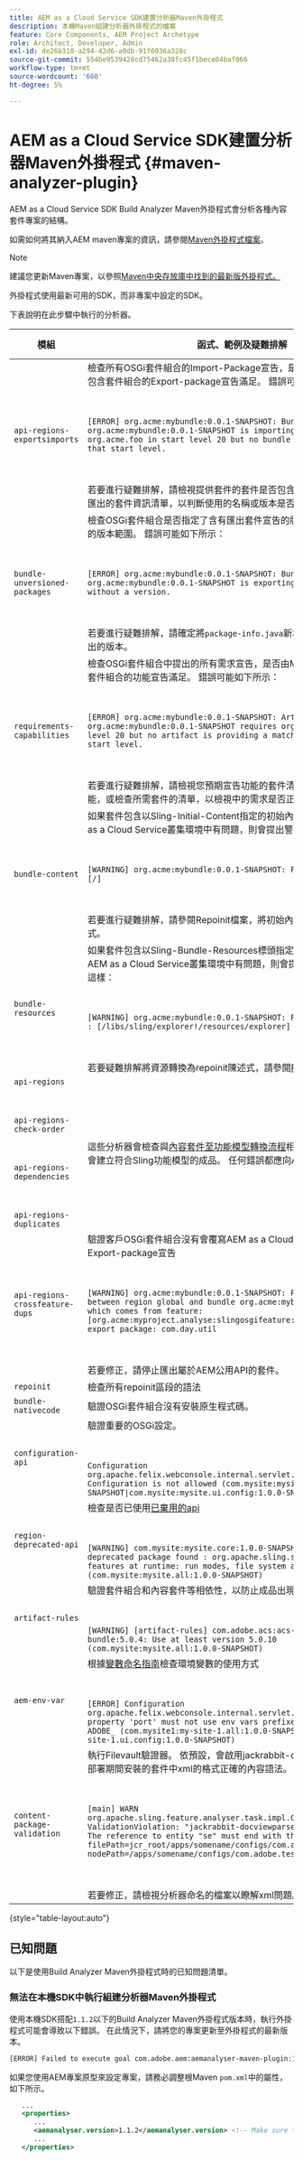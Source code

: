 ```yaml
---
title: AEM as a Cloud Service SDK建置分析器Maven外掛程式
description: 本機Maven組建分析器外掛程式的檔案
feature: Core Components, AEM Project Archetype
role: Architect, Developer, Admin
exl-id: de26b310-a294-42d6-a0db-91f6036a328c
source-git-commit: 554be9539428cd75462a38fc45f1bece04baf066
workflow-type: tm+mt
source-wordcount: '660'
ht-degree: 5%

---
```


# AEM as a Cloud Service SDK建置分析器Maven外掛程式 {#maven-analyzer-plugin}

AEM as a Cloud Service SDK Build Analyzer Maven外掛程式會分析各種內容套件專案的結構。

如需如何將其納入AEM maven專案的資訊，請參閱[Maven外掛程式檔案](https://github.com/adobe/aemanalyser-maven-plugin/blob/main/aemanalyser-maven-plugin/README.md)。

>[!NOTE]
>
>建議您更新Maven專案，以參照[Maven中央存放庫中找到的最新版外掛程式。](https://repo1.maven.org/maven2/com/adobe/aem/aemanalyser-maven-plugin/)

外掛程式使用最新可用的SDK，而非專案中設定的SDK。

下表說明在此步驟中執行的分析器。<!-- Note that some are executed in the local SDK, while others are only executed during the Cloud Manager pipeline deployment. -->

| 模組 | 函式、範例及疑難排解 | 本機 SDK | Cloud Manager |
|---|---|---|---|
| `api-regions-exportsimports` | 檢查所有OSGi套件組合的Import-Package宣告，是否由Maven專案中其他包含套件組合的Export-package宣告滿足。 錯誤可能如下所示： <p> </p> `[ERROR] org.acme:mybundle:0.0.1-SNAPSHOT: Bundle org.acme:mybundle:0.0.1-SNAPSHOT is importing package(s) org.acme.foo in start level 20 but no bundle is exporting these for that start level.`<p> </p>若要進行疑難排解，請檢視提供套件的套件是否包含在部署中，或檢視您預期匯出的套件資訊清單，以判斷使用的名稱或版本是否有誤。 | 是 | 是 |
| `bundle-unversioned-packages` | 檢查OSGi套件組合是否指定了含有匯出套件宣告的版本和含有匯入套件宣告的版本範圍。 錯誤可能如下所示： <p> </p> `[ERROR] org.acme:mybundle:0.0.1-SNAPSHOT: Bundle org.acme:mybundle:0.0.1-SNAPSHOT is exporting package org.acme.foo without a version.`<p> </p>若要進行疑難排解，請確定將`package-info.java`新增到該封裝，並指定要匯出的版本。 | 是 | 是 |
| `requirements-capabilities` | 檢查OSGi套件組合中提出的所有需求宣告，是否由Maven專案中包含的其他套件組合的功能宣告滿足。 錯誤可能如下所示： <p> </p> `[ERROR] org.acme:mybundle:0.0.1-SNAPSHOT: Artifact org.acme:mybundle:0.0.1-SNAPSHOT requires org.foo.bar in start level 20 but no artifact is providing a matching capability in this start level.`<p> </p> 若要進行疑難排解，請檢視您預期宣告功能的套件清單，以判斷為何遺失該功能，或檢查所需套件的清單，以檢視中的需求是否正確。 | 是 | 是 |
| `bundle-content` | 如果套件包含以Sling-Initial-Content指定的初始內容，而這些內容在AEM as a Cloud Service叢集環境中有問題，則會提出警告。 警告看起來像這樣： <p> </p> `[WARNING] org.acme:mybundle:0.0.1-SNAPSHOT: Found initial content : [/]` <p> </p>若要進行疑難排解，請參閱Repoinit檔案，將初始內容轉換為repoinit陳述式。 | 是 | 是 |
| `bundle-resources` | 如果套件包含以Sling-Bundle-Resources標頭指定的資源，而這些資源在AEM as a Cloud Service叢集環境中有問題，則會提出警告。 警告看起來像這樣：<p> </p> `[WARNING] org.acme:mybundle:0.0.1-SNAPSHOT: Found bundle resources : [/libs/sling/explorer!/resources/explorer]`<p> </p> 若要疑難排解將資源轉換為repoinit陳述式，請參閱[Repoinit檔案](https://experienceleague.adobe.com/docs/experience-manager-cloud-service/implementing/developing/aem-project-content-package-structure.html?lang=en#repo-init)。 | 是 | 是 |
| `api-regions`<p> </p>`api-regions-check-order`<p> </p>`api-regions-dependencies`<p> </p>`api-regions-duplicates` | 這些分析器會檢查與[內容套件至功能模型轉換流程](https://experienceleague.adobe.com/docs/experience-manager-cloud-service/implementing/deploying/overview.html?lang=en#deploying)相關的一些細節，這些流程會建立符合Sling功能模型的成品。 任何錯誤都應向Adobe客戶支援回報。 | 是 | 是 |
| `api-regions-crossfeature-dups` | 驗證客戶OSGi套件組合沒有會覆寫AEM as a Cloud Service公用API的Export-package宣告<p> </p>`[WARNING] org.acme:mybundle:0.0.1-SNAPSHOT: Package overlap found between region global and bundle org.acme:mybundle:0.0.1.SNAPSHOT which comes from feature: [org.acme:myproject.analyse:slingosgifeature:0.0.1-SNAPSHOT]. Both export package: com.day.util`<p> </p>若要修正，請停止匯出屬於AEM公用API的套件。 | 是 | 是 |
| `repoinit` | 檢查所有repoinit區段的語法 | 是 | 是 |
| `bundle-nativecode` | 驗證OSGi套件組合沒有安裝原生程式碼。 | 是 | 是 |
| `configuration-api` | 驗證重要的OSGi設定。 <p> </p> `Configuration org.apache.felix.webconsole.internal.servlet.OsgiManager: Configuration is not allowed (com.mysite:mysite.all:1.0.0-SNAPSHOT\|com.mysite:mysite.ui.config:1.0.0-SNAPSHOT)` | 是 | 是 |
| `region-deprecated-api` | 檢查是否已使用[已棄用的api](https://experienceleague.adobe.com/docs/experience-manager-cloud-service/release-notes/deprecated-apis.html) <p> </p>`[WARNING] com.mysite:mysite.core:1.0.0-SNAPSHOT: Usage of deprecated package found : org.apache.sling.settings : Avoid these features at runtime: run modes, file system access (com.mysite:mysite.all:1.0.0-SNAPSHOT)` | 是 | 是 |
| `artifact-rules` | 驗證套件組合和內容套件等相依性，以防止成品出現已知問題。<p> </p>`[WARNING] [artifact-rules] com.adobe.acs:acs-aem-commons-bundle:5.0.4: Use at least version 5.0.10 (com.mysite:mysite.all:1.0.0-SNAPSHOT)` | 是 | 是 |
| `aem-env-var` | 根據[變數命名指南](https://experienceleague.adobe.com/docs/experience-manager-cloud-service/implementing/deploying/configuring-osgi.html#variable-naming)檢查環境變數的使用方式<p> </p>`[ERROR] Configuration org.apache.felix.webconsole.internal.servlet.OsgiManager: Value for property 'port' must not use env vars prefixed with INTERNAL_ or ADOBE_ (com.mysite1:my-site-1.all:1.0.0-SNAPSHOT\|com.mysite1:my-site-1.ui.config:1.0.0-SNAPSHOT)` | 是 | 是 |
| `content-package-validation` | 執行Filevault驗證器。 依預設，會啟用jackrabbit-docviewparser，以檢查部署期間安裝的套件中xml的格式正確的內容語法。<p> </p>`[main] WARN org.apache.sling.feature.analyser.task.impl.CheckContentPackages - ValidationViolation: "jackrabbit-docviewparser: Invalid XML found: The reference to entity "se" must end with the ';' delimiter.", filePath=jcr_root/apps/somename/configs/com.adobe.test.Invalid.xml, nodePath=/apps/somename/configs/com.adobe.test.Invalid`<p> </p>若要修正，請檢視分析器命名的檔案以瞭解xml問題。 | 是 | 是 |

{style="table-layout:auto"}

## 已知問題

以下是使用Build Analyzer Maven外掛程式時的已知問題清單。

### 無法在本機SDK中執行組建分析器Maven外掛程式

使用本機SDK搭配`1.1.2`以下的Build Analyzer Maven外掛程式版本時，執行外掛程式可能會導致以下錯誤。 在此情況下，請將您的專案更新至外掛程式的最新版本。

```txt
[ERROR] Failed to execute goal com.adobe.aem:aemanalyser-maven-plugin:1.1.0:analyse (default-analyse) on project mysite.analyse: Execution default-analyse of goal com.adobe.aem:aemanalyser-maven-plugin:1.1.0:analyse failed: arraycopy: source index -1 out of bounds for char[65536] -> [Help 1]
```

如果您使用AEM專案原型來設定專案，請務必調整根Maven `pom.xml`中的屬性，如下所示。

```xml
   ...
   <properties>
      ...
      <aemanalyser.version>1.1.2</aemanalyser.version> <!-- Make sure to use the latest release -->
      ...
   </properties>
```
